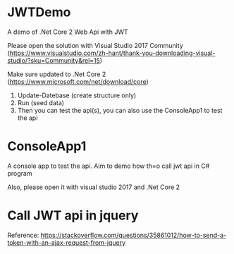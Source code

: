 # JWTDemo
A demo of .Net Core 2 Web Api with JWT

Please open the solution with Visual Studio 2017 Community 
(https://www.visualstudio.com/zh-hant/thank-you-downloading-visual-studio/?sku=Community&rel=15)

Make sure updated to .Net Core 2 (https://www.microsoft.com/net/download/core)

1. Update-Datebase (create structure only)
2. Run (seed data)
3. Then you can test the api(s), you can also use the ConsoleApp1 to test the api

# ConsoleApp1
A console app to test the api.
Aim to demo how th=o call jwt api in C# program

Also, please open it with visual studio 2017 and .Net Core 2

# Call JWT api in jquery

Reference:
https://stackoverflow.com/questions/35861012/how-to-send-a-token-with-an-ajax-request-from-jquery


